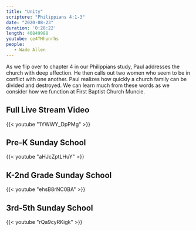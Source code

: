 ```yaml
---
title: "Unity"
scripture: "Philippians 4:1-3"
date: "2020-08-23"
duration: '0:28:22' 
length: 40849988
youtube: ce4THhunrhs
people:
   - Wade Allen
---
```


As we flip over to chapter 4 in our Philippians study, Paul addresses the church with deep affection. He then calls out two women who seem to be in conflict with one another. Paul realizes how quickly a church family can be divided and destroyed. We can learn much from these words as we consider how we function at First Baptist Church Muncie.


## Full Live Stream Video

{{< youtube "1YWWY_DpPMg" >}}

## Pre-K Sunday School

{{< youtube "aHJcZptLHuY" >}}

## K-2nd Grade Sunday School

{{< youtube "ehsB8rNC0BA" >}}

## 3rd-5th Sunday School

{{< youtube "rQa9cyRKigk" >}}


